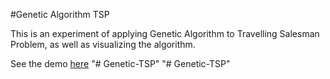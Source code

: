 #Genetic Algorithm TSP

This is an experiment of applying Genetic Algorithm to Travelling Salesman Problem, as well as visualizing the algorithm.

See the demo [here](http://parano.github.io/GeneticAlgorithm-TSP/)
"# Genetic-TSP" 
"# Genetic-TSP" 
